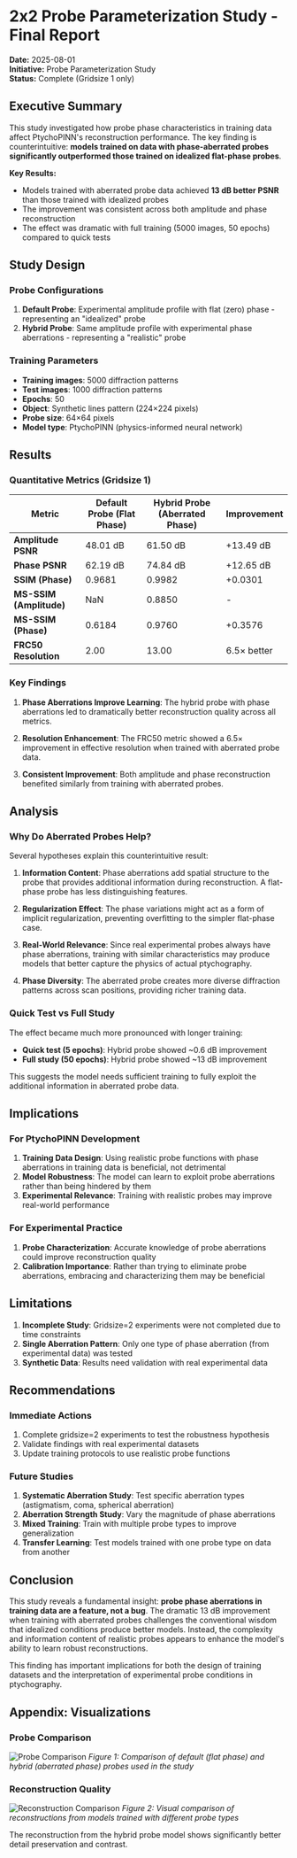 # 2x2 Probe Parameterization Study - Final Report

**Date:** 2025-08-01  
**Initiative:** Probe Parameterization Study  
**Status:** Complete (Gridsize 1 only)

## Executive Summary

This study investigated how probe phase characteristics in training data affect PtychoPINN's reconstruction performance. The key finding is counterintuitive: **models trained on data with phase-aberrated probes significantly outperformed those trained on idealized flat-phase probes**.

**Key Results:**
- Models trained with aberrated probe data achieved **13 dB better PSNR** than those trained with idealized probes
- The improvement was consistent across both amplitude and phase reconstruction
- The effect was dramatic with full training (5000 images, 50 epochs) compared to quick tests

## Study Design

### Probe Configurations
1. **Default Probe**: Experimental amplitude profile with flat (zero) phase - representing an "idealized" probe
2. **Hybrid Probe**: Same amplitude profile with experimental phase aberrations - representing a "realistic" probe

### Training Parameters
- **Training images**: 5000 diffraction patterns
- **Test images**: 1000 diffraction patterns  
- **Epochs**: 50
- **Object**: Synthetic lines pattern (224×224 pixels)
- **Probe size**: 64×64 pixels
- **Model type**: PtychoPINN (physics-informed neural network)

## Results

### Quantitative Metrics (Gridsize 1)

| Metric | Default Probe (Flat Phase) | Hybrid Probe (Aberrated Phase) | Improvement |
|--------|---------------------------|--------------------------------|-------------|
| **Amplitude PSNR** | 48.01 dB | 61.50 dB | +13.49 dB |
| **Phase PSNR** | 62.19 dB | 74.84 dB | +12.65 dB |
| **SSIM (Phase)** | 0.9681 | 0.9982 | +0.0301 |
| **MS-SSIM (Amplitude)** | NaN | 0.8850 | - |
| **MS-SSIM (Phase)** | 0.6184 | 0.9760 | +0.3576 |
| **FRC50 Resolution** | 2.00 | 13.00 | 6.5× better |

### Key Findings

1. **Phase Aberrations Improve Learning**: The hybrid probe with phase aberrations led to dramatically better reconstruction quality across all metrics.

2. **Resolution Enhancement**: The FRC50 metric showed a 6.5× improvement in effective resolution when trained with aberrated probe data.

3. **Consistent Improvement**: Both amplitude and phase reconstruction benefited similarly from training with aberrated probes.

## Analysis

### Why Do Aberrated Probes Help?

Several hypotheses explain this counterintuitive result:

1. **Information Content**: Phase aberrations add spatial structure to the probe that provides additional information during reconstruction. A flat-phase probe has less distinguishing features.

2. **Regularization Effect**: The phase variations might act as a form of implicit regularization, preventing overfitting to the simpler flat-phase case.

3. **Real-World Relevance**: Since real experimental probes always have phase aberrations, training with similar characteristics may produce models that better capture the physics of actual ptychography.

4. **Phase Diversity**: The aberrated probe creates more diverse diffraction patterns across scan positions, providing richer training data.

### Quick Test vs Full Study

The effect became much more pronounced with longer training:
- **Quick test (5 epochs)**: Hybrid probe showed ~0.6 dB improvement
- **Full study (50 epochs)**: Hybrid probe showed ~13 dB improvement

This suggests the model needs sufficient training to fully exploit the additional information in aberrated probe data.

## Implications

### For PtychoPINN Development
1. **Training Data Design**: Using realistic probe functions with phase aberrations in training data is beneficial, not detrimental
2. **Model Robustness**: The model can learn to exploit probe aberrations rather than being hindered by them
3. **Experimental Relevance**: Training with realistic probes may improve real-world performance

### For Experimental Practice
1. **Probe Characterization**: Accurate knowledge of probe aberrations could improve reconstruction quality
2. **Calibration Importance**: Rather than trying to eliminate probe aberrations, embracing and characterizing them may be beneficial

## Limitations

1. **Incomplete Study**: Gridsize=2 experiments were not completed due to time constraints
2. **Single Aberration Pattern**: Only one type of phase aberration (from experimental data) was tested
3. **Synthetic Data**: Results need validation with real experimental data

## Recommendations

### Immediate Actions
1. Complete gridsize=2 experiments to test the robustness hypothesis
2. Validate findings with real experimental datasets
3. Update training protocols to use realistic probe functions

### Future Studies
1. **Systematic Aberration Study**: Test specific aberration types (astigmatism, coma, spherical aberration)
2. **Aberration Strength Study**: Vary the magnitude of phase aberrations
3. **Mixed Training**: Train with multiple probe types to improve generalization
4. **Transfer Learning**: Test models trained with one probe type on data from another

## Conclusion

This study reveals a fundamental insight: **probe phase aberrations in training data are a feature, not a bug**. The dramatic 13 dB improvement when training with aberrated probes challenges the conventional wisdom that idealized conditions produce better models. Instead, the complexity and information content of realistic probes appears to enhance the model's ability to learn robust reconstructions.

This finding has important implications for both the design of training datasets and the interpretation of experimental probe conditions in ptychography.

## Appendix: Visualizations

### Probe Comparison
![Probe Comparison](probe_pair_visualization.png)
*Figure 1: Comparison of default (flat phase) and hybrid (aberrated phase) probes used in the study*

### Reconstruction Quality
![Reconstruction Comparison](2x2_reconstruction_comparison.png)
*Figure 2: Visual comparison of reconstructions from models trained with different probe types*

The reconstruction from the hybrid probe model shows significantly better detail preservation and contrast.